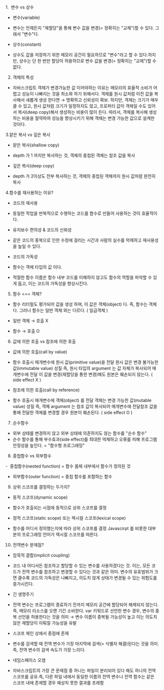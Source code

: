 1.  변수 vs 상수 
 
- 변수(variable)
- 변수는 언제든지 "재할당"을 통해 변수 값을 변경(= 정확히는 "교체")할 수 있다. 그래서 "변수"다. 

- 상수(constant)
- 상수도 값을 저장하기 위한 메모리 공간이 필요하므로 "변수"라고 할 수 있다.하지만, 상수는 단 한 번만 할당이 허용하므로 변수 값을 변경(= 정확히는 "교체")할 수 없다. 

2. 객체의 특성 

- 자바스크립트 객체가 변경가능한 값 이어야하는 이유는 메모리의 효율적 소비가 어렵고 성능이 나빠지는 것을 최소화 하기 위해서다. 객체를 원시 값처럼 이전 값을 복사해서 새롭게 생성 한다면 → 명확하고 신뢰성이 확보. 하지만, 객체는 크기가 매우 클 수 있고, 원시 값처럼 크기가 일정하지도 않고, 프로퍼티 값이 객체일 수도 있어서 복사(deep copy)해서 생성하는 비용이 많이 든다. 따라서, 객체를 복사해 생성하는 비용을 절약하여 성능을 향상시키기 위해 객체는 변경 가능한 값으로 설계한 것이다.


3.얕은 복사 vs 깊은 복사 

- 얕은 복사(shallow copy)
- depth 가 1 까지만 복사하는 것, 객체의 중첩된 객체는 참조 값을 복사 

- 깊은 복사(deep copy)
- depth 가 2이상도 전부 복사하는 것, 객체의 중첩된 객체까지 원시 값처럼 완전히 복사




4.함수를 재사용하는 이유?


- 코드의 재사용
- 동일한 작업을 반복적으로 수행하는 코드를 함수로 만들어 사용하는 것이 효율적이다. 

- 유지보수 편의성 & 코드의 신뢰성 

- 같은 코드의 중복으로 인한 수정에 걸리는 시간과 사람의 실수를 억제하고 재사용성을 높일 수 있다. 

- 코드의 가독성 

- 함수는 객체 타입의 값 이다. 

- 적절한 함수 이름은 함수 내부 코드를 이해하지 않고도 함수의 역할을 파악할 수 있게 돕고, 이는 코드의 가독성을 향상시킨다.


5. 함수 === 객체? 

- 함수 리터럴도 평가되어 값을 생성 하며, 이 값은 객체(object) 다. 즉, 함수는 객체다. 그러나 함수는 일반 객체 와는 다르다. ( 일급객체 ) 

- 일반 객체 → 호출 X 

- 함수 → 호출 O


6. 값에 의한 호출 vs 참조에 의한 호출 

- 값에 의한 호출(call by value) 
- 함수 호출시 매개변수에 원시 값(primitive value)을 전달 원시 값은 변경 불가능한 값(immutable value) 성질 즉, 원시 타입의 argument 는 값 자체가 복사되어 매개변수에 전달 이 값을 변경(재할당을 통한 변경)해도 원본은 훼손되지 않는다. ( side effect X )



- 참조에 의한 호출(call by reference)
- 함수 호출시 매개변수에 객체(object) 를 전달 객체는 변경 가능한 값(mutable value) 성질 즉, 객체 argument 는 참조 값이 복사되어 매개변수에 전달참조 값을 통해 전달한 객체를 변경할 경우 원본이 훼손된다. ( side effect O )




7. 순수함수 

- 외부 상태를 변경하지 않고 외부 상태에 의존하지도 않는 함수를 "순수 함수"
- 순수 함수를 통해 부수효과(side effect)를 최대한 억제하고 오류를 피해 프로그램 안정성을 높인다. = "함수형 프로그래밍"




8. 중첩함수 vs 외부함수 

-  중첩함수(nested function) = 함수 몸체 내부에서 함수가 정의된 것
- 외부함수(outer function) = 중첩 함수를 포함하는 함수



9. 상위 스코프를 결정하는 두가지?


- 동적 스코프(dynamic scope)
- 함수가 호출되는 시점에 동적으로 상위 스코프를 결정 

- 정적 스코프(static scope) 또는 렉시컬 스코프(lexical scope)
- 함수를 어디서 정의했는지에 따라 상위 스코프를 결정
Javascirpt 를 비롯한 대부분의 프로그래밍 언어가 렉시컬 스코프를 따른다. 

10. 전역변수 문제점? 

- 암묵적 결합(implicit coupling)
- 코드 내 어디서든 참조하고 할당할 수 있는 변수를 사용하겠다는 것. 이는, 모든 코드가 전역 변수를 참조하고 변경할 수 있다는 것과 같은 의미. 변수의 유효범위가 크면 클수록 코드의 가독성은 나빠지고, 의도치 않게 상태가 변경될 수 있는 위험도를 증가시킨다. 

- 긴 생명주기
- 전역 변수는 프로그램이 종료하기 전까지 메모리 공간에 할당되어 해제되지 않는다.즉, 메모리 리소스를 오랜 기간 소비한다. var 키워드로 선언한 변수 경우, 변수의 중복 선언을 허용한다는 것을 의미 → 변수 이름이 중복될 가능성이 높고 이는 의도치 않은 재할당이 이뤄질 가능성을 유발 

- 스코프 체인 상에서 종점에 존재
- 변수를 검색할 때 전역 변수가 가장 마지막에 검색(= 식별자 해결)된다는 것을 의미. 즉, 전역 변수의 검색 속도가 가장 느리다. 

- 네임스페이스 오염
- 자바스크립트의 가장 큰 문제점 중 하나는 파일이 분리되어 있다 해도 하나의 전역 스코프를 공유.즉, 다른 파일 내에서 동일한 이름의 전역 변수나 전역 함수는 같은 스코프 내에 존재할 경우 예상치 못한 결과를 초래함
